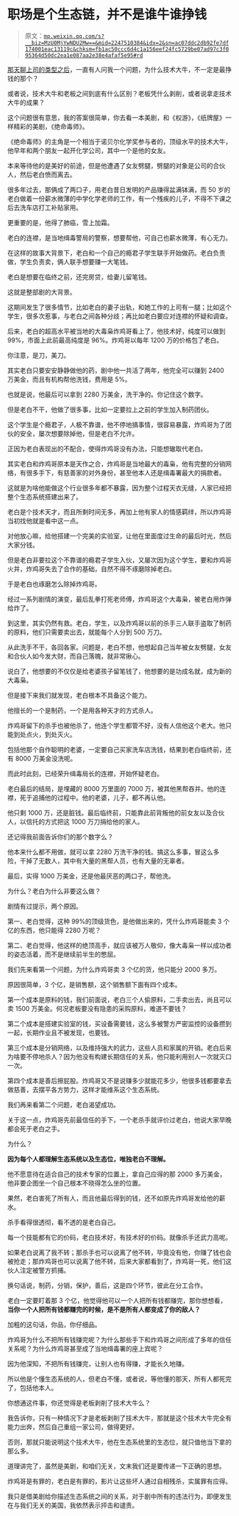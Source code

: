 # 职场是个生态链，并不是谁牛谁挣钱

> 原文：[`mp.weixin.qq.com/s?__biz=MzU0MjYwNDU2Mw==&mid=2247510384&idx=2&sn=ac07ddc2db92fe7df174001eac13119c&chksm=fb1ac50ccc6d4c1a156eef24fc5729be07ad97c3f095364d50dc2ea1e087aa2e38e4afaf5e95#rd`](http://mp.weixin.qq.com/s?__biz=MzU0MjYwNDU2Mw==&mid=2247510384&idx=2&sn=ac07ddc2db92fe7df174001eac13119c&chksm=fb1ac50ccc6d4c1a156eef24fc5729be07ad97c3f095364d50dc2ea1e087aa2e38e4afaf5e95#rd)

[那天聊上司的类型之后](http://mp.weixin.qq.com/s?__biz=MzU0MjYwNDU2Mw==&mid=2247510293&idx=1&sn=925f7a127c889bd4f804570fc71aa7db&chksm=fb1ac569cc6d4c7f886d0a1be63dc32e0f717dadbc8029e1a9f444d4d065a17e83f0de2c856d&scene=21#wechat_redirect)，一直有人问我一个问题，为什么技术大牛，不一定是最挣钱的那个？ 

或者说，技术大牛和老板之间到底有什么区别？老板凭什么剥削，或者说拿走技术大牛的成果？

这个问题很有意思，我的答案很简单，你去看一本美剧，和《权游》，《纸牌屋》一样精彩的美剧，《绝命毒师》。 

《绝命毒师》的主角是一个相当于诺贝尔化学奖参与者的，顶级水平的技术大牛，他早年和两个朋友一起开化学公司，其中一个是他的女友。

本来等待他的是美好的前途，但是他遭遇了女友劈腿，劈腿的对象是公司的合伙人，然后老白愤而离去。

很多年过去，那俩成了两口子，用老白昔日发明的产品赚得盆满钵满，而 50 岁的老白做着一份薪水微薄的中学化学老师的工作，有一个残疾的儿子，不得不下课之后去洗车店打工补贴家用。

更重要的是，他得了肺癌，雪上加霜。

老白的连襟，是当地缉毒警局的警察，想要帮他，可自己也薪水微薄，有心无力。 

在这样的故事大背景下，老白和一个自己的瘾君子学生联手开始做药。老白负责做，学生负责卖，俩人联手想要赚一大笔钱。 

老白是想要在临终之前，还完房贷，给妻儿留笔钱。

这就是整部剧的大背景。 

这期间发生了很多情节，比如老白的妻子出轨，和她工作的上司有一腿；比如这个学生，很多次惹事，与老白之间各种分歧；再比如老白要应对连襟的怀疑和调查。 

后来，老白的超高水平被当地的大毒枭炸鸡哥看上了，他技术好，纯度可以做到 99%，市面上此前最高纯度是 96%。炸鸡哥以每年 1200 万的价格包了老白。 

你注意，是刀，美刀。 

其实老白只要安安静静做他的药，剧中他一共活了两年，他完全可以赚到 2400 万美金，而且有机构帮他洗钱，费用是 5%。 

也就是说，他最后可以拿到 2280 万美金，洗干净的。你记住这个数字。

但是老白不干，他做了很多事，比如一定要拉上之前的学生加入制药团伙。 

这个学生是个瘾君子，人极不靠谱，他不停地搞事情，很容易暴露，炸鸡哥为了团伙的安全，屡次想要除掉他，但是老白不允许。 

正因为老白表现出的不配合，使得炸鸡哥没有办法，只能想辙取代老白。 

其实老白和炸鸡哥原本是天作之合，炸鸡哥是当地最大的毒枭，他有完整的分销网络，有很多手下，有慈善家的对外身份，甚至他本人还是缉毒署最大的捐款者。 

这就是为啥他能做这个行业很多年都不暴露，因为整个过程天衣无缝，人家已经把整个生态系统搭建出来了。

老白是个技术天才，而且所剩时间无多，再加上他有家人的情感羁绊，所以炸鸡哥当初找他就是看中这一点。 

对他放心嘛，给他搭建一个完美的实验室，让他在里面度过生命的最后时光，然后大家分钱。 

但是老白非要拉这个不靠谱的瘾君子学生入伙，又屡次因为这个学生，要和炸鸡哥火并，炸鸡哥失去了合作的基础，自然不得不琢磨除掉老白。 

于是老白也琢磨怎么除掉炸鸡哥。 

经过一系列剧情的演变，最后乱拳打死老师傅，炸鸡哥这个大毒枭，被老白用炸弹给炸了。 

到这里，其实仍然有救。老白，学生，以及炸鸡哥以前的杀手三人联手盗取了制药的原料，他们只需要卖出去，就能每个人分到 500 万刀。

从此洗手不干，各回各家。问题是，老白不想，他想起自己当年被女友劈腿，女友和合伙人如今发大财，而自己落魄，就非常揪心。

说白了，他想要的不仅仅是给老婆孩子留笔钱了，他想要的是功成名就，成为新的大毒枭。

但是接下来我们就发现，老白根本不具备这个能力。 

他擅长的一个是制药，一个是用各种天才的方式杀人。 

炸鸡哥留下的杀手也被他杀了，他连个学生都管不好，没有人信他这个老大。他只能到处点火，到处灭火。 

包括他那个自作聪明的老婆，一定要自己买家洗车店洗钱，结果到老白临终前，还有 8000 万美金没洗呢。 

而此时此刻，已经荣升缉毒局长的连襟，开始怀疑老白。 

老白最后的结局，是埋藏的 8000 万里面的 7000 万，被其他黑帮吞并。他的连襟，死于追捕他的过程中。他的老婆，儿子，都不再认他。 

他只剩 1000 万，还是脏钱。最后临终前，只能靠此前背叛他的前女友以及合伙人，以信托的方式把这 1000 万刀捐给他的家人。

还记得我前面告诉你们的那个数字么？ 

他本来什么都不用做，就可以拿 2280 万洗干净的钱。搞这么多事，冒这么多险，干掉了无数人，其中有大量的黑帮人员，也有大量的无辜者。

最后，实得 1000 万美金，还是他最厌恶的两口子，帮他洗。

为什么？老白为什么非要这么做？ 

剧情有过提示，两个原因。 

第一、老白觉得，这种 99%的顶级货色，是他做出来的，凭什么炸鸡哥能卖 3 个亿的东西，他只能得 2280 万呢？

第二、老白觉得，他这样的绝顶高手，就应该被万人敬仰，像大毒枭一样以成功者的姿态活着，而不是继续前半生的憋屈。

我们先来看第一个问题，为什么炸鸡哥卖 3 个亿的货，他只能分 2000 多万。 

原因很简单，3 个亿，是销售额，这个销售额下面有四个成本。 

第一个成本是原料的钱，我们前面说，老白三个人偷原料，二手卖出去，尚且可以卖 1500 万美金。何况老板要没有隐患的采购原料，难道不要钱？ 

第二个成本是搭建实验室的钱，买设备需要钱，这么多被警方严密监控的设备攒到一起，长期作业且不被发现，也要钱。

第三个成本是分销网络，以及维持强大的武力，这些人员和家属的开销。老白后来为啥要不停地杀人？因为他没有构建长期信任的关系，他只能利用别人一次就灭口一次。

第四个成本是善后擦屁股。炸鸡哥又不是说赚多少就能花多少，他很多钱都要拿去做慈善，去摆平各方势力，这样才能维系这个生态系统。 

我们再来看第二个问题，老白渴望成功。

关于这一点，炸鸡哥先前最信任的手下，一个老杀手就评价过老白，他说大家早晚都会死于老白之手。

为什么？ 

**因为每个人都理解生态系统以及生态位，唯独老白不理解。** 

他不愿意待在适合自己的技术专家的位置上，拿自己应得的那 2000 多万美金，他非要企图坐一个自己根本不晓得怎么坐的位置。 

果然，老白害死了所有人，而且他最后得到的钱，还不如原先炸鸡哥发给他的薪水。 

杀手看得很透彻，看不透的是老白自己。 

每一个技能都有它的价码，老白技术好，有技术好的价码。就像杀手还武力高呢。 

如果老白说离了我不转；那杀手也可以说离了他不转，毕竟没有他，你赚了钱也会被抢走；那炸鸡哥也可以说离了他不转，后来大家都看到了，炸鸡哥一死，他们这伙人注定被警方抓捕。

换句话说，制药，分销，保护，善后，这是四个环节，彼此在分工合作。

老白一定要盯着那 3 个亿，他觉得他可以一个人把所有钱都赚完，那你想想看，**当你一个人把所有钱都赚完的时候，是不是所有人都变成了你的敌人？**

加粗的这句话，你品，你仔细品。

炸鸡哥为什么不把所有钱赚完呢？为什么那些手下和炸鸡哥之间形成了多年的信任关系呢？为什么炸鸡哥甚至成了当地缉毒署的座上宾呢？ 

因为他深知，不把所有钱赚完，让别人也有得赚，才能长久地赚。

所以他是个懂生态系统的人，但老白不懂，或者说，等他懂的那天，所有人都死完了，包括他本人。 

你想通这件事，你还觉得是老板剥削了技术大牛么？ 

我告诉你，只有一种情况下才是老板剥削了技术大牛，那就是这个技术大牛完全有能力出奔，然后自己重组一家公司，做得更好。 

否则，那就只能说明这个技术大牛，他在生态系统里的生态位，就只值他当下拿的那么多。 

道理讲完了，虽然是美剧，和咱们无关，文末我们还是要传递一下正确的思想。

炸鸡哥是有罪的，老白是有罪的，影片让这些坏人通过自相残杀，实属罪有应得。

我只是借美剧给你描述生态系统之间的关系，对于剧中所有的违法行为，即便发生在与我们无关的美国，我依然表示抨击和谴责。